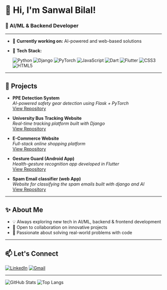 # 👋 Hi, I'm Sanwal Bilal!

### 🧠 AI/ML & Backend Developer

---

- 🔭 **Currently working on:** AI-powered and web-based solutions
- 🌱 **Tech Stack:**  

  ![Python](https://img.shields.io/badge/-Python-3776AB?style=flat-square&logo=python&logoColor=white)
  ![Django](https://img.shields.io/badge/-Django-092E20?style=flat-square&logo=django&logoColor=white)
  ![PyTorch](https://img.shields.io/badge/-PyTorch-EE4C2C?style=flat-square&logo=pytorch&logoColor=white)
  ![JavaScript](https://img.shields.io/badge/-JavaScript-F7E018?style=flat-square&logo=javascript&logoColor=black)
  ![Dart](https://img.shields.io/badge/-Dart-0175C2?style=flat-square&logo=dart&logoColor=white)
  ![Flutter](https://img.shields.io/badge/-Flutter-02569B?style=flat-square&logo=flutter&logoColor=white)
  ![CSS3](https://img.shields.io/badge/-CSS3-1572B6?style=flat-square&logo=css3&logoColor=white)
  ![HTML5](https://img.shields.io/badge/-HTML5-E34F26?style=flat-square&logo=html5&logoColor=white)

---

## 🚀 Projects

- **PPE Detection System**  
  _AI-powered safety gear detection using Flask + PyTorch_  
  [View Repository](#) <!-- Add your repo link here -->

- **University Bus Tracking Website**  
  _Real-time tracking platform built with Django_  
  [View Repository](#) <!-- Add your repo link here -->

- **E-Commerce Website**  
  _Full-stack online shopping platform_  
  [View Repository](#) <!-- Add your repo link here -->

- **Gesture Guard (Android App)**  
  _Health-gesture recognition app developed in Flutter_  
  [View Repository](#) <!-- Add your repo link here -->
- **Spam Email classifier (web App)**  
  _Website for classifying the spam emails built with django and AI_  
  [View Repository](#) 
---

## ✨ About Me

- 💡 Always exploring new tech in AI/ML, backend & frontend development
- 🤝 Open to collaboration on innovative projects
- 🚀 Passionate about solving real-world problems with code

---

## 📫 Let's Connect

[![LinkedIn](https://img.shields.io/badge/-LinkedIn-0A66C2?style=flat-square&logo=linkedin&logoColor=white)](https://www.linkedin.com/in/your-linkedin/)
[![Gmail](https://img.shields.io/badge/-Email-D14836?style=flat-square&logo=gmail&logoColor=white)](mailto:your.email@example.com)

---

![GitHub Stats](https://github-readme-stats.vercel.app/api?username=Defalt-XD&show_icons=true&theme=radical)
![Top Langs](https://github-readme-stats.vercel.app/api/top-langs/?username=Defalt-XD&layout=compact&theme=radical)

<!--
**Defalt-XD/Defalt-XD** is a ✨ special ✨ repository because its `README.md` (this file) appears on your GitHub profile.
-->
